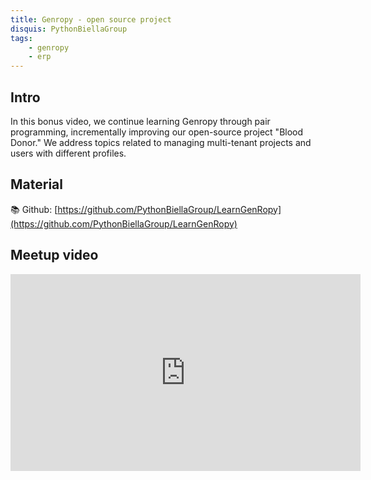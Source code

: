```yaml
---
title: Genropy - open source project
disquis: PythonBiellaGroup
tags:
    - genropy
    - erp
---
```


## Intro

In this bonus video, we continue learning Genropy through pair programming, incrementally improving our open-source project "Blood Donor." We address topics related to managing multi-tenant projects and users with different profiles.

## Material

📚 Github:
[https://github.com/PythonBiellaGroup/LearnGenRopy](https://github.com/PythonBiellaGroup/LearnGenRopy)

## Meetup video

<iframe width="560" height="315" src="https://www.youtube.com/embed/aeR-LVCa4H4?si=BjdNedGzv0yQJkgO" title="YouTube video player" frameborder="0" allow="accelerometer; autoplay; clipboard-write; encrypted-media; gyroscope; picture-in-picture; web-share" allowfullscreen></iframe>